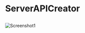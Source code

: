 # ServerAPICreator
##
![Screenshot1](http://heroims.github.io/ServerAPICreator/2AE04C6B-6B3B-4783-9572-ACB7F3621FAC.png "Screenshot1") 

